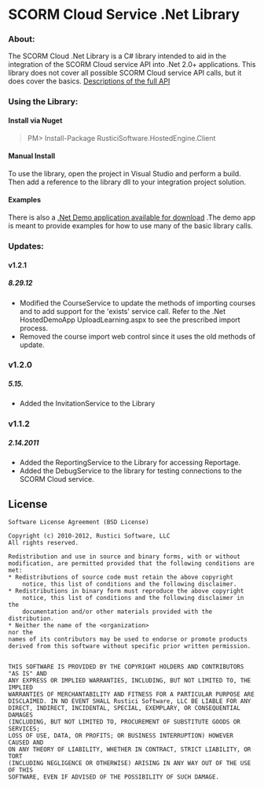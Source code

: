 ﻿# SCORM Cloud Service .Net Library

### About:
The SCORM Cloud .Net Library is a C# library intended to aid in the integration of the SCORM Cloud service API into .Net 2.0+ applications.  This library does not cover all possible SCORM Cloud service API calls, but it does cover the basics.
[Descriptions of the full API](http://cloud.scorm.com/EngineWebServices/doc/SCORMCloudAPI.html)

### Using the Library:

#### Install via Nuget
> PM> Install-Package RusticiSoftware.HostedEngine.Client

#### Manual Install
To use the library, open the project in Visual Studio and perform a build.  Then add a reference to the library dll to your integration project solution.



#### Examples

There is also a [.Net Demo application available for download](https://github.com/RusticiSoftware/SCORMCloud_NetDemoApp) .The demo app is meant to provide examples for how to use many of the basic library calls.

### Updates:

#### v1.2.1
##### 8.29.12

* Modified the CourseService to update the methods of importing courses and to add support for the 'exists' service call. Refer to the .Net HostedDemoApp UploadLearning.aspx to see the prescribed import process.
* Removed the course import web control since it uses the old methods of update.


### v1.2.0
##### 5.15.
* Added the InvitationService to the Library

### v1.1.2
##### 2.14.2011

* Added the ReportingService to the Library for accessing Reportage.
* Added the DebugService to the library for testing connections to the SCORM Cloud service.



## License

	Software License Agreement (BSD License)

	Copyright (c) 2010-2012, Rustici Software, LLC
	All rights reserved.

	Redistribution and use in source and binary forms, with or without
	modification, are permitted provided that the following conditions are met:
	* Redistributions of source code must retain the above copyright
		notice, this list of conditions and the following disclaimer.
	* Redistributions in binary form must reproduce the above copyright
		notice, this list of conditions and the following disclaimer in the
		documentation and/or other materials provided with the distribution.
	* Neither the name of the <organization>
	nor the
	names of its contributors may be used to endorse or promote products
	derived from this software without specific prior written permission.


	THIS SOFTWARE IS PROVIDED BY THE COPYRIGHT HOLDERS AND CONTRIBUTORS "AS IS" AND
	ANY EXPRESS OR IMPLIED WARRANTIES, INCLUDING, BUT NOT LIMITED TO, THE IMPLIED
	WARRANTIES OF MERCHANTABILITY AND FITNESS FOR A PARTICULAR PURPOSE ARE
	DISCLAIMED. IN NO EVENT SHALL Rustici Software, LLC BE LIABLE FOR ANY
	DIRECT, INDIRECT, INCIDENTAL, SPECIAL, EXEMPLARY, OR CONSEQUENTIAL DAMAGES
	(INCLUDING, BUT NOT LIMITED TO, PROCUREMENT OF SUBSTITUTE GOODS OR SERVICES;
	LOSS OF USE, DATA, OR PROFITS; OR BUSINESS INTERRUPTION) HOWEVER CAUSED AND
	ON ANY THEORY OF LIABILITY, WHETHER IN CONTRACT, STRICT LIABILITY, OR TORT
	(INCLUDING NEGLIGENCE OR OTHERWISE) ARISING IN ANY WAY OUT OF THE USE OF THIS
	SOFTWARE, EVEN IF ADVISED OF THE POSSIBILITY OF SUCH DAMAGE.

